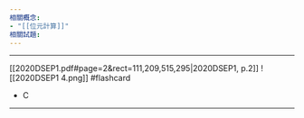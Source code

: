 ```yaml
---
相關概念: 
- "[[位元計算]]"
相關試題:
---
```


---
[[2020DSEP1.pdf#page=2&rect=111,209,515,295|2020DSEP1, p.2]]
![[2020DSEP1 4.png]]
 #flashcard 
- C
---
<!--ID: 1730779830512-->
